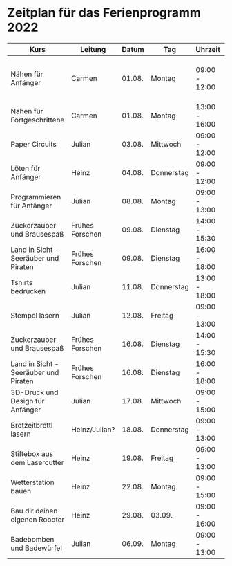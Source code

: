 # Zeitplan für das Ferienprogramm 2022

| Kurs                                  	| Leitung         	| Datum  	| Tag        	| Uhrzeit       	| Kosten  	| Info                                                  	|
|---------------------------------------	|-----------------	|--------	|------------	|---------------	|---------	|-------------------------------------------------------	|
| Nähen für Anfänger                    	| Carmen          	| 01.08. 	| Montag     	| 09:00 - 12:00 	| 20 EUR  	| Stiftemäppchen mit Reißverschluss, eigene Nähmaschine 	|
| Nähen für Fortgeschrittene            	| Carmen          	| 01.08. 	| Montag     	| 13:00 - 16:00 	| 30 EUR  	| Turnbeutel, eigene Nähmaschine                        	|
| Paper Circuits                        	| Julian          	| 03.08. 	| Mittwoch   	| 09:00 - 12:00 	| 20 EUR  	|                                                       	|
| Löten für Anfänger                    	| Heinz           	| 04.08. 	| Donnerstag 	| 09:00 - 12:00 	| 22 EUR  	|                                                      	|
| Programmieren für Anfänger            	| Julian          	| 08.08. 	| Montag     	| 09:00 - 13:00 	| 25 EUR  	| Calliope light                                        	|
| Zuckerzauber und Brausespaß           	| Frühes Forschen 	| 09.08. 	| Dienstag   	| 14:00 - 15:30 	| 13 EUR  	|                                                       	|
| Land in Sicht - Seeräuber und Piraten 	| Frühes Forschen 	| 09.08. 	| Dienstag   	| 16:00 - 18:00 	| 17 EUR  	|                                                       	|
| Tshirts bedrucken                     	| Julian          	| 11.08. 	| Donnerstag 	| 13:00 - 18:00 	| 35 EUR  	|                                                       	|
| Stempel lasern                        	| Julian          	| 12.08. 	| Freitag    	| 09:00 - 13:00 	| 35 EUR  	|                                                       	|
| Zuckerzauber und Brausespaß           	| Frühes Forschen 	| 16.08. 	| Dienstag   	| 14:00 - 15:30 	| 13 EUR  	|                                                       	|
| Land in Sicht - Seeräuber und Piraten 	| Frühes Forschen 	| 16.08. 	| Dienstag   	| 16:00 - 18:00 	| 17 EUR  	|                                                       	|
| 3D-Druck und Design für Anfänger      	| Julian          	| 17.08. 	| Mittwoch   	| 09:00 - 15:00 	| 38 EUR  	|                                                       	|
| Brotzeitbrettl lasern                 	| Heinz/Julian?   	| 18.08. 	| Donnerstag 	| 09:00 - 13:00 	| 30 EUR  	|                                                     	|
| Stiftebox aus dem Lasercutter         	| Heinz           	| 19.08. 	| Freitag    	| 09:00 - 13:00 	| 30 EUR  	|                                                      	|
| Wetterstation bauen                   	| Heinz           	| 22.08. 	| Montag     	| 09:00 - 15:00 	| 45 EUR  	|                                                       	|
| Bau dir deinen eigenen Roboter        	| Heinz           	| 29.08. 	| 03.09.     	| 09:00 - 16:00 	| 249 EUR 	| Wochenkurs, ab 10 Jahre                                         	|
| Badebomben und Badewürfel             	| Julian          	| 06.09. 	| Montag     	| 09:00 - 13:00 	| 35 EUR  	|                                                       	|

